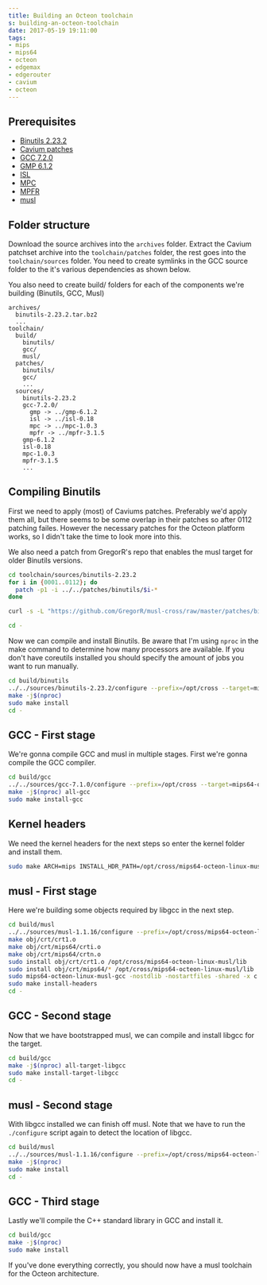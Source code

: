 ```yaml
---
title: Building an Octeon toolchain
s: building-an-octeon-toolchain
date: 2017-05-19 19:11:00
tags:
- mips
- mips64
- octeon
- edgemax
- edgerouter
- cavium
- octeon
---
```


## Prerequisites
- [Binutils 2.23.2](http://ftp.gnu.org/gnu/binutils/binutils-2.23.2.tar.bz2)
- [Cavium patches](https://dl.lochnair.net/Toolchains/Octeon/toolchain-patches-SDK-3.1.0p2-build34.tgz)
- [GCC 7.2.0](http://ftp.gnu.org/gnu/gcc/gcc-7.2.0/gcc-7.2.0.tar.xz)
- [GMP 6.1.2](http://ftp.gnu.org/gnu/gmp/gmp-6.1.2.tar.xz)
- [ISL](http://isl.gforge.inria.fr/isl-0.18.tar.xz)
- [MPC](http://ftp.gnu.org/gnu/mpc/mpc-1.0.3.tar.gz)
- [MPFR](http://ftp.gnu.org/gnu/mpfr/mpfr-3.1.5.tar.xz)
- [musl](https://www.musl-libc.org/releases/musl-1.1.16.tar.gz)

## Folder structure
Download the source archives into the `archives` folder. Extract the Cavium patchset archive into the `toolchain/patches` folder, the rest goes into the `toolchain/sources` folder.
You need to create symlinks in the GCC source folder to the it's various dependencies as shown below.

You also need to create build/ folders for each of the components we're building (Binutils, GCC, Musl)

```
archives/
  binutils-2.23.2.tar.bz2
  ...
toolchain/
  build/
    binutils/
    gcc/
    musl/
  patches/
    binutils/
    gcc/
    ...
  sources/
    binutils-2.23.2
    gcc-7.2.0/
      gmp -> ../gmp-6.1.2
      isl -> ../isl-0.18
      mpc -> ../mpc-1.0.3
      mpfr -> ../mpfr-3.1.5
    gmp-6.1.2
    isl-0.18
    mpc-1.0.3
    mpfr-3.1.5
    ...
```

## Compiling Binutils

First we need to apply (most) of Caviums patches. Preferably we'd apply them all, but there seems to be some overlap in their patches so after 0112 patching failes. However the necessary patches for the Octeon platform works, so I didn't take the time to look more into this.

We also need a patch from GregorR's repo that enables the musl target for older Binutils versions.

```bash
cd toolchain/sources/binutils-2.23.2
for i in {0001..0112}; do
  patch -p1 -i ../../patches/binutils/$i-*
done

curl -s -L "https://github.com/GregorR/musl-cross/raw/master/patches/binutils-2.23.2-musl.diff" | patch -p1

cd -
```


Now we can compile and install Binutils. Be aware that I'm using `nproc` in the make command to determine how many processors are available. If you don't have coreutils installed you should specify the amount of jobs you want to run manually.

```bash
cd build/binutils
../../sources/binutils-2.23.2/configure --prefix=/opt/cross --target=mips64-octeon-linux-musl --disable-multilib --disable-werror
make -j$(nproc)
sudo make install
cd -
```

## GCC - First stage

We're gonna compile GCC and musl in multiple stages. First we're gonna compile the GCC compiler.

```bash
cd build/gcc
../../sources/gcc-7.1.0/configure --prefix=/opt/cross --target=mips64-octeon-linux-musl --disable-fixed-point --disable-multilib --disable-sim --enable-languages=c,c++ --with-abi=64 --with-float=soft --with-mips-plt
make -j$(nproc) all-gcc
sudo make install-gcc
```

## Kernel headers

We need the kernel headers for the next steps so enter the kernel folder and install them.

```bash
sudo make ARCH=mips INSTALL_HDR_PATH=/opt/cross/mips64-octeon-linux-musl/ headers_install
```

## musl - First stage

Here we're building some objects required by libgcc in the next step.

```bash
cd build/musl
../../sources/musl-1.1.16/configure --prefix=/opt/cross/mips64-octeon-linux-musl --host=mips64-octeon-linux-musl
make obj/crt/crt1.o
make obj/crt/mips64/crti.o
make obj/crt/mips64/crtn.o
sudo install obj/crt/crt1.o /opt/cross/mips64-octeon-linux-musl/lib
sudo install obj/crt/mips64/* /opt/cross/mips64-octeon-linux-musl/lib
sudo mips64-octeon-linux-musl-gcc -nostdlib -nostartfiles -shared -x c /dev/null -o /opt/cross/mips64-octeon-linux-musl/lib/libc.so
sudo make install-headers
cd -
```

## GCC - Second stage

Now that we have bootstrapped musl, we can compile and install libgcc for the target.

```bash
cd build/gcc
make -j$(nproc) all-target-libgcc
sudo make install-target-libgcc
cd -
```

## musl - Second stage

With libgcc installed we can finish off musl. Note that we have to run the `./configure` script again to detect the location of libgcc.

```bash
cd build/musl
../../sources/musl-1.1.16/configure --prefix=/opt/cross/mips64-octeon-linux-musl --host=mips64-octeon-linux-musl
make -j$(nproc)
sudo make install
cd -
```

## GCC - Third stage

Lastly we'll compile the C++ standard library in GCC and install it.

```bash
cd build/gcc
make -j$(nproc)
sudo make install
```

If you've done everything correctly, you should now have a musl toolchain for the Octeon architecture.
